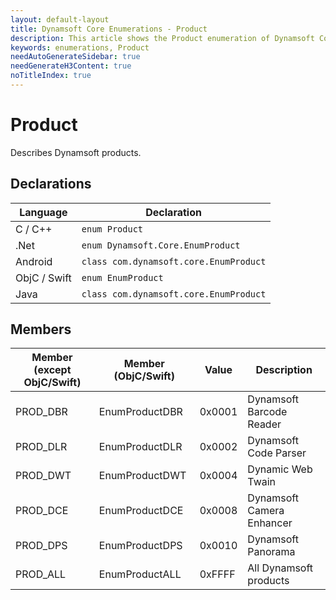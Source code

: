 ```yaml
---
layout: default-layout
title: Dynamsoft Core Enumerations - Product
description: This article shows the Product enumeration of Dynamsoft Core.
keywords: enumerations, Product
needAutoGenerateSidebar: true
needGenerateH3Content: true
noTitleIndex: true
---
```



# Product
Describes Dynamsoft products.


## Declarations
   
| Language | Declaration |
| -------- | ----------- |
| C / C++ | `enum Product` |
| .Net | `enum Dynamsoft.Core.EnumProduct` |
| Android | `class com.dynamsoft.core.EnumProduct` |
| ObjC / Swift | `enum EnumProduct` |
| Java | `class com.dynamsoft.core.EnumProduct` |

## Members
   
| Member (except ObjC/Swift) | Member (ObjC/Swift) | Value | Description |
| -------------------------- | ------------------- | ----- | ----------- |
| PROD_DBR | EnumProductDBR | 0x0001 | Dynamsoft Barcode Reader |
| PROD_DLR | EnumProductDLR | 0x0002 | Dynamsoft Code Parser |
| PROD_DWT | EnumProductDWT | 0x0004 | Dynamic Web Twain |
| PROD_DCE | EnumProductDCE | 0x0008 | Dynamsoft Camera Enhancer |
| PROD_DPS | EnumProductDPS | 0x0010 | Dynamsoft Panorama |
| PROD_ALL | EnumProductALL | 0xFFFF | All Dynamsoft products |
